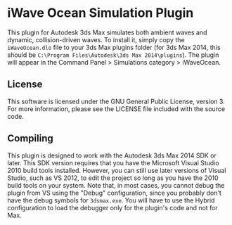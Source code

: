 iWave Ocean Simulation Plugin
=============================

This plugin for Autodesk 3ds Max simulates both ambient waves and dynamic, collision-driven waves.
To install it, simply copy the `iWaveOcean.dlo` file to your 3ds Max plugins folder (for 3ds Max 2014, this should be `C:\Program Files\Autodesk\3ds Max 2014\plugins`).
The plugin will appear in the Command Panel > Simulations category > iWaveOcean.

License
-------
This software is licensed under the GNU General Public License, version 3.
For more information, please see the LICENSE file included with the source code.

Compiling
---------
This plugin is designed to work with the Autodesk 3ds Max 2014 SDK or later.
This SDK version requires that you have the Microsoft Visual Studio 2010 build tools installed.
However, you can still use later versions of Visual Studio, such as VS 2012, to edit the project so long as you have the 2010 build tools on your system.
Note that, in most cases, you cannot debug the plugin from VS using the "Debug" configuration, since you probably don't have the debug symbols for `3dsmax.exe`.
You will have to use the Hybrid configuration to load the debugger only for the plugin's code and not for Max.

